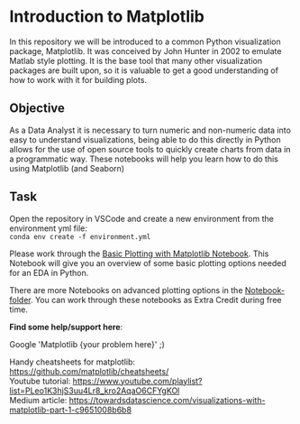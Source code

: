 # Introduction to Matplotlib

In this repository we will be introduced to a common Python visualization package, Matplotlib. It was conceived by John Hunter in 2002 to emulate Matlab style plotting. It is the base tool that many other visualization packages are built upon, so it is valuable to get a good understanding of how to work with it for building plots.


## Objective
As a Data Analyst it is necessary to turn numeric and non-numeric data into easy to understand visualizations, being able to do this directly in Python allows for the use of open source tools to quickly create charts from data in a programmatic way. These notebooks will help you learn how to do this using Matplotlib (and Seaborn)

## Task 

Open the repository in VSCode and create a new environment from the environment yml file:  
```conda env create -f environment.yml```  

Please work through the [Basic Plotting with Matplotlib Notebook](Basic_plotting_with_matplotlib.ipynb). This Notebook will give you an overview of some basic plotting options needed for an EDA in Python.

There are more Notebooks on advanced plotting options in the [Notebook-folder](notebooks). You can work through these notebooks as Extra Credit during free time.


**Find some help/support here**:

Google 'Matplotlib {your problem here}' ;)

Handy cheatsheets for matplotlib: https://github.com/matplotlib/cheatsheets/  
Youtube tutorial: https://www.youtube.com/playlist?list=PLeo1K3hjS3uu4Lr8_kro2AqaO6CFYgKOl  
Medium article: https://towardsdatascience.com/visualizations-with-matplotlib-part-1-c9651008b6b8

